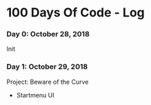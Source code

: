 # 100 Days Of Code - Log

### Day 0: October 28, 2018 
Init

### Day 1: October 29, 2018 
Project: Beware of the Curve
- Startmenu UI

